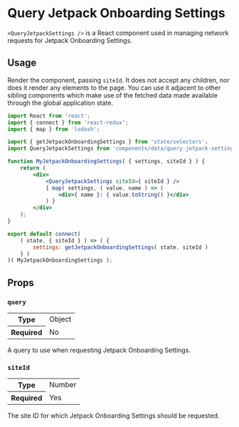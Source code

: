 Query Jetpack Onboarding Settings
=================================

`<QueryJetpackSettings />` is a React component used in managing network requests for Jetpack Onboarding Settings.

## Usage

Render the component, passing `siteId`. It does not accept any children, nor does it render any elements to the page. You can use it adjacent to other sibling components which make use of the fetched data made available through the global application state.

```jsx
import React from 'react';
import { connect } from 'react-redux';
import { map } from 'lodash';

import { getJetpackOnboardingSettings } from 'state/selectors';
import QueryJetpackSettings from 'components/data/query-jetpack-settings';

function MyJetpackOnboardingSettings( { settings, siteId } ) {
	return (
		<div>
			<QueryJetpackSettings siteId={ siteId } />
			{ map( settings, ( value, name ) => (
				<div>{ name }: { value.toString() }</div>
			) }
		</div>
	);
}

export default connect(
	( state, { siteId } ) => ( {
		settings: getJetpackOnboardingSettings( state, siteId )
	} )
)( MyJetpackOnboardingSettings );
```

## Props

### `query`

<table>
	<tr><th>Type</th><td>Object</td></tr>
	<tr><th>Required</th><td>No</td></tr>
</table>

A query to use when requesting Jetpack Onboarding Settings.

### `siteId`

<table>
	<tr><th>Type</th><td>Number</td></tr>
	<tr><th>Required</th><td>Yes</td></tr>
</table>

The site ID for which Jetpack Onboarding Settings should be requested.

